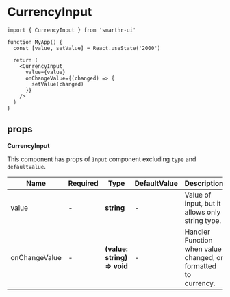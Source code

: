 # CurrencyInput

```tsx
import { CurrencyInput } from 'smarthr-ui'

function MyApp() {
  const [value, setValue] = React.useState('2000')

  return (
    <CurrencyInput
      value={value}
      onChangeValue={(changed) => {
        setValue(changed)
      }}
    />
  )
}
```

## props

**CurrencyInput**

This component has props of `Input` component excluding `type` and `defaultValue`.

| Name          | Required | Type                        | DefaultValue | Description                                                    |
| ------------- | -------- | --------------------------- | ------------ | -------------------------------------------------------------- |
| value         | -        | **string**                  | -            | Value of input, but it allows only string type.                |
| onChangeValue | -        | **(value: string) => void** | -            | Handler Function when value changed, or formatted to currency. |
